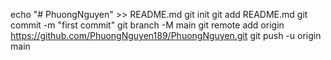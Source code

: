 echo "# PhuongNguyen" >> README.md
git init
git add README.md
git commit -m "first commit"
git branch -M main
git remote add origin https://github.com/PhuongNguyen189/PhuongNguyen.git
git push -u origin main
